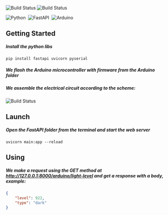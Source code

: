 ![Build Status](https://elbag.net/wp-content/uploads//arduino-logo-1024x259.png)
![Build Status](https://geekflare.com/wp-content/uploads/2019/07/fast-api-logo.png)

![Python](https://img.shields.io/badge/-Python-222222?style=flat&logo=python)&nbsp;
![FastAPI](https://img.shields.io/badge/-FastAPI-222222?style=flat&logo=fastapi&logoColor=0c6b47)&nbsp;
![Arduino](https://img.shields.io/badge/-FastAPI-222222?style=flat&logo=arduino)

## Getting Started

##### Install the python libs

```console
pip install fastapi uvicorn pyserial
```

##### We flash the Arduino microcontroller with firmware from the Arduino folder

##### We assemble the electrical circuit according to the scheme:

![Build Status](https://i.ibb.co/VH7FH1p/photo-2022-12-08-14-46-58.jpg)

## Launch

##### Open the FastAPI folder from the terminal and start the web server

```console
uvicorn main:app --reload
```

## Using

##### We make a request using the GET method at http://127.0.0.1:8000/arduino/light-level and get a response with a body, example:

```json
{
    "level": 922,
    "type": "dark"
}
```

